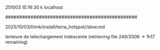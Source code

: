 251003
15:16:30
k
localhost

###############################################

2025/10/03/think/install/terra_hotspot//slow.md

lenteure de telechargement indescente
(retrieving file 246/2006 -> 1h17 remaining)
